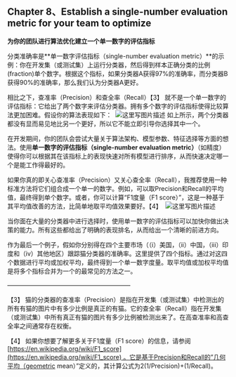 ## Chapter 8、Establish a single-number evaluation metric for your team to optimize 

**为你的团队进行算法优化建立一个单一数字的评估指标**

分类准确率是**单一数字评估指标（single-number evaluation metric）**的示例：你在开发集（或测试集）上运行分类器，然后得到样本正确分类的比例(fraction)单个数字。根据这个指标，如果分类器A获得97%的准确率，而分类器B获得90%的准确率，那么我们认为分类器A更好。

相比之下，查准率（Precision）和查全率（Recall）【3】 就不是一个单一数字的评估指标：它给出了两个数字来评估分类器。拥有多个数字的评估指标使得比较算法更加困难。假设你的算法表现如下： 
![这里写图片描述](http://oow6unnib.bkt.clouddn.com/myl-c8-0.jpg)
如上所示，两个分类器都没有显而易见地比另一个更好，所以它不能立即引导你选择其中一个。

在开发期间，你的团队会尝试大量关于算法架构、模型参数、特征选择等方面的想法。使用**单一数字的评估指标（single-number evaluation metric）**（如精度）使得你可以根据其在该指标上的表现快速对所有模型进行排序，从而快速决定哪一个是能工作得最好的。

如果你真的即关心查准率（Precision）又关心查全率（Recall），我推荐使用一种标准方法将它们组合成一个单一的数字。例如，可以取Precision和Recall的平均值，最终得到单个数字。或者，你可以计算“F1度量（F1 score）”，这是一种基于其平均值改善的方法，比简单地取平均值效果要好。【4】 
![这里写图片描述](http://oow6unnib.bkt.clouddn.com/myl-c8-1.jpg)

当你面在大量的分类器中进行选择时，使用单一数字的评估指标可以加快你做出决策的能力。所有这些都给出了明确的表现排名，从而给出一个清晰的前进方向。

作为最后一个例子，假如你分别得在四个主要市场（（i）美国，（ii）中国，（iii）印度和（iv）其他地区）跟踪猫分类器的准确率。这里提供了四个指标。通过对这四个数据进行平均或加权平均，最终得到一个单一数字度量。取平均值或加权平均值是将多个指标合并为一个的最常见的方法之一。

———————————————————— 

【3】 猫的分类器的查准率（Precision）是指在开发集（或测试集）中检测出的所有有猫的图片中有多少比例是真正的有猫。它的查全率（Recall）指在开发集（或测试集）中所有真正有猫的图片有多少比例被检测出来了。在高查准率和高查全率之间通常存在权衡。

【4】 如果你想要了解更多关于F1度量（F1 score）的信息，请参阅[https://en.wikipedia.org/wiki/F1_score](https://en.wikipedia.org/wiki/F1_score) 。它是基于Precision和Recall的”几何平均（geometric mean）”定义的，其计算公式为2(1/Precision)+(1/Recall)。
